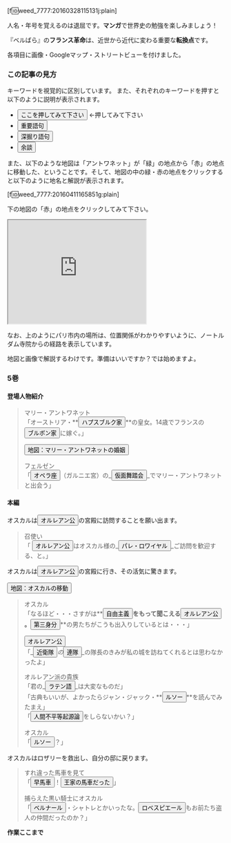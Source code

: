 [f:id:weed_7777:20160328115131j:plain]

人名・年号を覚えるのは退屈です。**マンガ**で世界史の勉強を楽しみましょう！

『ベルばら』の**フランス革命**は、近世から近代に変わる重要な**転換点**です。

各項目に画像・Googleマップ・ストリートビューを付けました。

<script src="//code.jquery.com/jquery-1.10.2.js"></script>
<script src="https://cdn.jsdelivr.net/jquery.webui-popover/1.2.5/jquery.webui-popover.min.js"></script>
<link rel="stylesheet" href="https://cdn.jsdelivr.net/jquery.webui-popover/1.2.5/jquery.webui-popover.min.css">
<script src="https://cdn.jsdelivr.net/buttons/2.0.0/js/buttons.js"></script>
<link rel="stylesheet" href="https://cdn.jsdelivr.net/buttons/2.0.0/css/buttons.min.css">

<script>


var jQuery;
(function ($) {
    function imgSmall(filename, orientation, caption) {
        var oHtml;
        if (orientation === false) {
            oHtml = '" height="200px"';
        }
        else {
            oHtml = '" width="200px"';
        }
        ;
        var capHtml;
        if (caption == null) {
            capHtml = '';
        }
        else {
            capHtml = '<p><em>' + caption + '</em></p>';
        }
        ;
        var html = '<p><img src="http://cdn-ak.f.st-hatena.com/images/fotolife/w/weed_7777/'
            + filename + oHtml + ' align="left" hspace="10px"></p>' + capHtml;
        return html;
    }
    ;
    var IMPORTANT = 0;
    var NORMAL = 1;
    var EXTRA = 2;
    var dic = {
        'ここを押してみて下さい': {
            level: NORMAL,
            type: 'この記事の読み方',
            content: '説明が画面の外に出るときは吹き出しを引っ張って下さい。なお、<button>重要語句</button>というように他の語句へのボタンがあります。活用して下さい。'
        },
        '重要語句': {
            level: IMPORTANT,
            type: 'この記事の読み方',
            content: '世界史を学習する上で外すことはできません。<strong>必ず</strong>理解して下さい。'
        },
        '深掘り語句': {
            level: NORMAL,
            type: 'この記事の読み方',
            content: '知っていると世界史の流れが理解しやすいです。'
        },
        '余談': {
            level: EXTRA,
            type: 'この記事の読み方',
            content: 'どちらかと言うと世界史よりも『ベルサイユのばら』を理解するための説明です。'
        },
        'オルレアン公': {
            level: NORMAL,
            type: '人物',
            img: {
                filename: '20160328/20160328114737.jpg',
                isLandscape: false
            },
            content: 'フランスの王族で国王のいとこにあたり、王国有数の富豪であった。公爵は、その財力をもって王位を狙う野心家で、革命前に最初に国王に逆らい<button>自由主義</button>貴族の代表となった。バスティーユ襲撃事件を誘発し、フランス革命が勃発すると歓迎して「平等公フィリップ」を自称した。なお、私生活は放蕩かつ無節操だった。'
        },
        'ハプスブルク家': {
            level: IMPORTANT,
            type: '歴史',
            img: {
                filename: '20160328/20080401153911.jpg',
                isLandscape: true,
                caption: '1547年時点でのハプスブルク家の領土'
            },
            content: 'ヨーロッパ随一の名門王家。政略結婚により大貴族に成長した。20世紀初頭まで中部ヨーロッパで強大な勢力を誇り、様々な国の国王・皇帝の家系となった。また、神聖ローマ帝国の皇帝位を中世以来保持した。最後はビスマルクが排除した。'
        },
        '第三身分': {
            level: IMPORTANT,
            type: '歴史',
            img: {
                filename: '20160328/20130210221541.jpg',
                isLandscape: false,
                caption: '<button>アンシャン・レジーム</button>を風刺した画'
            },
            content: '3つの身分のうちもっとも低い平民を意味する。'
                + '<ol>'
                + '<li>第一身分：聖職者</li>'
                + '<li>第二身分：貴族</li>'
                + '<li>第三身分：平民</li>'
                + '</ol>'
        },
        'アンシャン・レジーム': {
            level: IMPORTANT,
            type: '歴史',
            img: {
                filename: '20160328/20130210221541.jpg',
                isLandscape: false,
                caption: '聖職者と貴族を、平民が背負って歩いている'
            },
            content: '直訳すると「旧（アンシャン）体制（レジーム）」。2％の聖職者＋貴族（免税権も持っていた）を、98％の平民が背負っていた。'
        },
        '自由主義': {
            level: NORMAL,
            type: '歴史',
            content: '個人の'
                + '<ul>'
                + '<li>生命</li>'
                + '<li>自由</li>'
                + '<li>財産</li>'
                + '</ul>'
                + 'の3権利は国王であろうとも犯すことはできないもので、以前の神学から社会は決別するべきであるという思想。なお、自由主義・国民主権の前は<button>絶対王政</button>だった。'
        },
        '絶対王政': {
            level: IMPORTANT,
            type: '歴史',
            img: {
                filename: '20160328/20120816105356.jpg',
                isLandscape: true,
                caption: '<button>自由主義</button>・国民主権の前は絶対王政だった（エリザベス1世）'
            },
            content: '諸侯や貴族・教会の権力が地方に乱立していた状態から、強大な権力を持って中央集権化を図り、中央官僚と常備軍（<button>近衛隊</button>）によって国家統一を成し遂げた体制のこと'
        },
        'ブルボン家': {
            level: NORMAL,
            type: '歴史',
            img: {
                filename: '20160328/20160401134146.jpg',
                isLandscape: false,
                caption: '「太陽王」ルイ14世の肖像画'
            },
            content: '近世フランス王家。<button>メディチ家</button>の家系で、その財力を受け継いだ。「太陽王」ルイ14世は、<button>絶対王政</button>を敷いた。さらに<button>ハプスブルク家</button>と政略結婚し、領土を拡大して最盛期を迎え、フランス文化を発展させた。'
        },
        'メディチ家': {
            level: NORMAL,
            type: '歴史',
            content: '銀行家・政治家として台頭しルネサンス文化を育てた。'
        },
        'ルソー': {
            level: IMPORTANT,
            type: '人物',
            img: {
                filename: '20160328/20160328125712.jpg',
                isLandscape: false
            },
            content: 'ジャン・ジャック・ルソー。'
                + '18世紀フランスで活躍した哲学者、政治哲学者、作曲家。'
                + '「<button>社会契約論（ルソー）</button>」を説いた'
                + '（ホッブも同名の本を書いているので注意）。'
                + 'なお、「ベルサイユのばら」の時点ではすでに亡くなっている。'
        },
        '社会契約論（ルソー）': {
            level: IMPORTANT,
            type: '歴史',
            content: '国民主権という契約を国と国民が結ぶのが、不平等をなくす今後の理想社会であるという論'
        },
        '人間不平等起源論': {
            level: EXTRA,
            type: '歴史',
            content: imgSmall('20160328/20100709121120.jpg', true)
                + 'ルソーの論文。我流で解釈すると「人が集まる→（貴族と奴隷のような）不平等が生まれる」。'
        },
        'ロベスピエール': {
            level: IMPORTANT,
            type: '人物',
            img: {
                filename: '20160328/20160330180206.jpg',
                isLandscape: false
            },
            content: '地方で弁護士をしていたが、1789年三部会の議員に選出されてから革命に身を投じる。'
        },
        'オペラ座': {
            level: EXTRA,
            type: '場所',
            img: {
                filename: '20160328/20120926141919.jpg',
                isLandscape: true
            },
            content: '<p><iframe src="https://www.google.com/maps/embed?pb=!1m0!3m2!1sja!2sjp!4v1459148169706!6m8!1m7!1sVfs3uZuxLHWwCPjmt-pXsw!2m2!1d48.87111407616459!2d2.33216326243794!3f343.62178183560997!4f16.939412639927582!5f0.7820865974627469" frameborder="0" style="border:0" allowfullscreen></iframe></p>'
                + '<p><iframe src="https://www.google.com/maps/d/u/0/embed?mid=zxuorCdgTka8.kQkyzRxYdq3Y"></iframe></p>'
                + 'パリにある歌劇場。17世紀から多くの作品を公演した。しかし後継の親族らの経営は低迷し、赤字は積もった。革命期には、迎合的な作品も上演された。経営者が次々と代わり、ナポレオン政府の経済的措置でようやく救われた。実はガルニエ宮が完成したのは19世紀末。革命の1世紀後のことです。現在のオペラ座はさらに新しく、20世紀末に完成したオペラ・バスティーユです。観光に行くときはご注意を。'
        },
        '仮面舞踏会': {
            level: EXTRA,
            type: '時代',
            img: {
                filename: '20160328/20160328125651.jpg',
                isLandscape: true
            },
            content: 'ルネサンス期のイタリアの、参加者が仮装して出席する公的な祭典が発祥。ゲームとして開催されることもあった。仮面をした客たちは正体が誰か分からないような服装をし、互いの正体を当てあうゲームを行った。「風紀が乱れる」と、禁止されることもあったそうです。どんなことをしていたんだろう・・・少年の僕にはわからないなあ。'
        },
        'パレ・ロワイヤル': {
            level: EXTRA,
            type: '場所',
            img: {
                filename: '20160328/20160328115556.jpg',
                portrait: true
            },
            content: '<p><iframe src="https://www.google.com/maps/embed?pb=!1m0!3m2!1sja!2sjp!4v1459487609649!6m8!1m7!1sa37NF5mxyuTWHIA3VTUgow!2m2!1d48.86278015564088!2d2.337007608338476!3f20.846674658759838!4f11.022677808318875!5f0.7820865974627469" frameborder="0" style="border:0" allowfullscreen></iframe></p>'
                + '<p><iframe src="https://www.google.com/maps/d/u/0/embed?mid=zxuorCdgTka8.kZM0bOW34Q-w"></iframe></p>'
                + '<p><a href="https://www.google.co.jp/maps/place/Le+Palais+Royal/@48.8642472,2.337425,3a,75y,4.33h,75t/data=!3m8!1e1!3m6!1s-hqCwgntaMJY%2FVt6kXepn-MI%2FAAAAAAAAAW8%2Fo08pf9VIACoKTtkaxKkW2olpO3vufn3Sw!2e4!3e11!6s%2F%2Flh6.googleusercontent.com%2F-hqCwgntaMJY%2FVt6kXepn-MI%2FAAAAAAAAAW8%2Fo08pf9VIACoKTtkaxKkW2olpO3vufn3Sw%2Fw203-h101-n-k-no%2F!7i8000!8i4000!4m2!3m1!1s0x47e66e1fd8767d47:0xcdcb526c397f16f5!6m1!1e1">'
                + imgSmall('20160401/20160401141640.png', true, '庭園（クリックするとストリートビューになります）')
                + '</a></p><br clear="left" />'
                + '<a href="https://www.google.co.jp/maps/@48.8660167,2.3383833,3a,75y,46.85h,82.48t/data=!3m8!1e1!3m6!1s-hgQgQY_p7tA%2FVfA-g6DIWBI%2FAAAAAAAAoiQ%2F8meU1TS6Tak!2e4!3e11!6s%2F%2Flh6.googleusercontent.com%2F-hgQgQY_p7tA%2FVfA-g6DIWBI%2FAAAAAAAAoiQ%2F8meU1TS6Tak%2Fw203-h101-n-k-no%2F!7i6000!8i3000!6m1!1e1>'
                + imgSmall('20160401/20160401140223.png', true, '内部（クリックするとストリートビューになります）')
                + '</a><br clear="left" />'
                + '<p>'
                + 'ルイ14世がルーヴル宮殿から移り住んだことで、パレ・ロワイヤル（王宮）と呼ばれるようになった。庶民は庭園で散歩を楽しむことができた。'
                + '</p>'
        },
        '近衛隊': {
            level: EXTRA,
            type: '時代',
            img: {
                filename: '20160330/20160330174323.jpg',
                isLandscape: true,
                caption: 'イギリスの近衛兵'
            },
            content: '<br clear="left" />'
                + imgSmall('20070616/20070616111017.jpg', true)
                + '国王の身辺警護をする軍隊の一部のエリート部隊。特に体制寄りで保守的な隊員で固められているでしょうから、その隊長であるオスカルが来たことが意外だったのでしょう。'
        },
        '連隊': {
            level: EXTRA,
            type: '時代',
            img: {
                filename: '20160330/20160330174858.jpg',
                isLandscape: false,
                caption: '連隊はそれぞれ独自の旗を持って戦った'
            },
            content: '二千人程度で編成され、地域や貴族指揮官の名称が付けられた。採用や給与、兵站等あらゆる手続きが連隊内で完結していた。連隊の指導者である大佐の上は国王だけだった。このためマリー・アントワネットは王権を使って各地の連隊を革命直前のパリ警戒に召集することができた。'
        },
        'ラテン語': {
            level: EXTRA,
            type: '時代',
            img: {
                filename: '20160330/20160330175018.jpg',
                isLandscape: true,
                caption: '「誤るのが人間である」（古代ローマ）'
            },
            content: '近代においても広く欧州知識人の公用語として用いられた。古い著作の中にはラテン語で記されたものもあり、たとえば自然科学ではニュートンのプリンキピアがある。欧州諸国では第二次大戦まではラテン語が必修だったが、現在では日本での「古典」「古文」ないし「漢文」に相当する科目として存在する程度である。理系の私は「漢文」がとても苦手でした。しかし中国文化圏では漢字で筆談ができるのと同じように、西欧文化圏ではラテン語が（お互いに教育水準が高ければ）通じるんでしょうね。'
        },
        '早馬車': {
            level: EXTRA,
            type: '時代',
            content: '早馬車という言葉は事例がありません。当時は「<button>駅馬車</button>」という交通システムが発達していましたので、それに似たものと思われます。'
        },
        '駅馬車': {
            level: EXTRA,
            type: '時代',
            img: {
                filename: '20160330/20160330175142.jpg',
                isLandscape: true,
                caption: 'スイスの駅馬車'
            },
            content: '駅馬車は通常、4頭立ての馬に牽引された、旅客や貨物を輸送する屋根つき馬車である。駅馬車の車体は革ひもで支えられており、衝撃を吸収した。街道には一定の間隔で駅が設置された。次の駅では休養の十分な馬の組が待機しており、馬をつなぎかえるだけの短い停車時間で旅行を続けられるようになっていた。'
        },
        '王家の馬車だった': {
            level: EXTRA,
            type: '台詞',
            img: {
                filename: '20160330/20160330175357.png',
                isLandscape: true,
                caption: 'フランス王家などが紋章として用いたアヤメの意匠'
            },
            content: 'オスカルは、すれ違った馬車にアヤメの紋章が意匠されていることに気づき、フランス王家の馬車だと判断したのでしょう。'
        },
        'ベルナール': {
            level: EXTRA,
            type: '人物',
            img: {
                filename: '20160330/20160330175853.jpg',
                isLandscape: false,
                caption: 'カミーユ・デムーランの肖像'
            },
            content: 'ベルナール・シャトレ。架空の人物だが、弁護士でジャーナリストのカミーユ・デムーランという人がモデル。ルイ・ル・グラン学校では<button>ロベスピエール</button>と机を並べて学んだ。'
        },
        '地図：マリー・アントワネットの婚姻': {
            level: EXTRA,
            type: '地図',
            content: '<iframe src="https://www.google.com/maps/d/u/0/embed?mid=zxuorCdgTka8.kTvDi1PoG2I0"  height="300px"></iframe>'
        },
        'オスカルの移動': {
            level: EXTRA,
            type: '地図',
            content: '<iframe src="https://www.google.com/maps/d/u/0/embed?mid=zxuorCdgTka8.kLeT4-TkoEo4" height="300"></iframe>'
        }
    };
    var keyword;
    function imgSmall2(img) {
        if (img == null) {
            return '';
        }
        else {
            var oHtml;
            if (img.isLandscape) {
                oHtml = '" width="200px"';
            }
            else {
                oHtml = '" height="200px"';
            }
            var capHtml;
            if (img.caption == null) {
                capHtml = '';
            }
            else {
                capHtml = '<p><em>' + img.caption + '</em></p>';
            }
            ;
            var imgHtml = '<p><img style="margin-right: 10px; margin-bottom: 10px" src="http://cdn-ak.f.st-hatena.com/images/fotolife/w/weed_7777/'
                + img.filename + oHtml + ' align="left"></p>' + capHtml;
            return imgHtml;
        }
    }
    function contentHtml(keyword) {
        var imgHtml = imgSmall2(keyword.img);
        var cntHtml = imgHtml + keyword.content;
        var btnedHtml = cntHtml.replace(/<button>(\W+)<\/button>/g, function (matchText, backReferences1) {
            return '<button class="' + btnClass(backReferences1) + '">' + backReferences1 + '</button>';
        });
        return btnedHtml;
    }
    function btnClass(keyword) {
        switch (dic[keyword].level) {
            case IMPORTANT:
                return 'button button-rounded button-caution';
            case NORMAL:
                return 'button button-rounded button-primary';
            case EXTRA:
                return 'button button-rounded button-highlight';
            default:
                throw new Error("重要度が指定されていません");
        }
    }
    function poOption(keyword) {
        return {
            title: '【' + dic[keyword].type + '】' + keyword,
            content: contentHtml(dic[keyword]),
            width: 400,
            multi: true
        };
    }
    // ドキュメントロード直後、以下の処理を行う
    // ボタンに内容を付与する
    $(function () {
        for (keyword in dic) {
            $('button:contains(' + keyword + ')')
                .attr({ 'class': btnClass(keyword) })
                .webuiPopover(poOption(keyword))
                .webuiPopover();
        }
    });
    // ドキュメントロード後、クリックイベントに対して以下の処理を行う
    // ボタンに内容を付与する
    $(document).on('click', 'button', (function (evt) {
        keyword = $(this).text();
        $(this)
            .webuiPopover(poOption(keyword))
            .webuiPopover({
            trigger: 'manual'
        })
            .webuiPopover('show')
            .parent().html('hoge');
    }));
})(jQuery);
//# sourceMappingURL=160411-beru-buttonized.js.map


</script>
### この記事の見方

キーワードを視覚的に区別しています。
また、それぞれのキーワードを押すと以下のように説明が表示されます。

- <button>ここを押してみて下さい</button> ←押してみて下さい
- **<button>重要語句</button>**
- <button>深掘り語句</button>
- _<button>余談</button>_

また、以下のような地図は「アントワネット」が「緑」の地点から「赤」の地点に移動した、ということです。そして、地図の中の緑・赤の地点をクリックすると以下のように地名と解説が表示されます。

[f:id:weed_7777:20160411165851g:plain]

下の地図の「赤」の地点をクリックしてみて下さい。

<iframe src="https://www.google.com/maps/d/u/0/embed?mid=zxuorCdgTka8.kQkyzRxYdq3Y" width="320" height="240"></iframe>

なお、上のようにパリ市内の場所は、位置関係がわかりやすいように、ノートルダム寺院からの経路を表示しています。

地図と画像で解説するわけです。準備はいいですか？では始めますよ。

### 5巻

#### 登場人物紹介

>マリー・アントワネット  
>「オーストリア・**<button>ハプスブルク家</button>**の皇女。14歳でフランスの<button>ブルボン家</button>に嫁ぐ。」
>
><button>地図：マリー・アントワネットの婚姻</button>
>
>フェルゼン  
>「_<button>オペラ座</button>_（ガルニエ宮）の_<button>仮面舞踏会</button>_でマリー・アントワネットと出会う」

#### 本編

オスカルは<button>オルレアン公</button>の宮殿に訪問することを願い出ます。

>召使い  
>「
><button>オルレアン公</button>はオスカル様の_<button>パレ・ロワイヤル</button>_ご訪問を歓迎する、と。」

オスカルは<button>オルレアン公</button>の宮殿に行き、その活気に驚きます。

<button>地図：オスカルの移動</button>

>オスカル  
>「なるほど・・・さすがは**<button>自由主義</button>**をもって聞こえる<button>オルレアン公</button>。**<button>第三身分</button>**の男たちがこうも出入りしているとは・・・」
>
><button>オルレアン公</button>  
>「_<button>近衛隊</button>_の_<button>連隊</button>_の隊長のきみが私の城を訪ねてくれるとは思わなかったよ」
>
>オルレアン派の貴族  
>「君の_<button>ラテン語</button>_は大変なものだ」  
>「古典もいいが、よかったらジャン・ジャック・**<button>ルソー</button>**を読んでみたまえ」  
>「<button>人間不平等起源論</button>をしらないかい？」  
>
>オスカル  
>「**<button>ルソー</button>**？」

オスカルはロザリーを救出し、自分の邸に戻ります。

>すれ違った馬車を見て  
>「<button>早馬車</button>！<button>王家の馬車だった</button>」
>
>捕らえた黒い騎士にオスカル  
>「<button>ベルナール</button>・シャトレとかいったな。<button>ロベスピエール</button>もお前たち盗人の仲間だったのか？」

**作業ここまで**